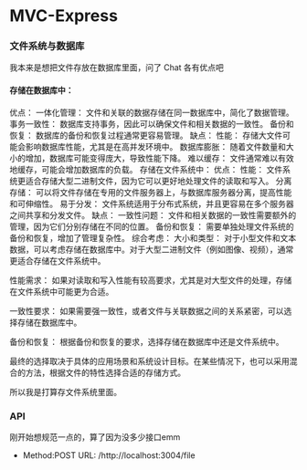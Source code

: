 # MVC-Express


### 文件系统与数据库

我本来是想把文件存放在数据库里面，问了 Chat 各有优点吧

#### 存储在数据库中：
优点：
一体化管理： 文件和关联的数据存储在同一数据库中，简化了数据管理。
事务一致性： 数据库支持事务，因此可以确保文件和相关数据的一致性。
备份和恢复： 数据库的备份和恢复过程通常更容易管理。
缺点：
性能： 存储大文件可能会影响数据库性能，尤其是在高并发环境中。
数据库膨胀： 随着文件数量和大小的增加，数据库可能变得庞大，导致性能下降。
难以缓存： 文件通常难以有效地缓存，可能会增加数据库的负载。
存储在文件系统中：
优点：
性能： 文件系统更适合存储大型二进制文件，因为它可以更好地处理文件的读取和写入。
分离存储： 可以将文件存储在专用的文件服务器上，与数据库服务器分离，提高性能和可伸缩性。
易于分发： 文件系统适用于分布式系统，并且更容易在多个服务器之间共享和分发文件。
缺点：
一致性问题： 文件和相关数据的一致性需要额外的管理，因为它们分别存储在不同的位置。
备份和恢复： 需要单独处理文件系统的备份和恢复，增加了管理复杂性。
综合考虑：
大小和类型： 对于小型文件和文本数据，可以考虑存储在数据库中。对于大型二进制文件（例如图像、视频），通常更适合存储在文件系统中。

性能需求： 如果对读取和写入性能有较高要求，尤其是对大型文件的处理，存储在文件系统中可能更为合适。

一致性要求： 如果需要强一致性，或者文件与关联数据之间的关系紧密，可以选择存储在数据库中。

备份和恢复： 根据备份和恢复的要求，选择存储在数据库中还是文件系统中。

最终的选择取决于具体的应用场景和系统设计目标。在某些情况下，也可以采用混合的方法，根据文件的特性选择合适的存储方式。

所以我是打算存文件系统里面。

### API

刚开始想规范一点的，算了因为没多少接口emm
- Method:POST
URL: /http://localhost:3004/file

